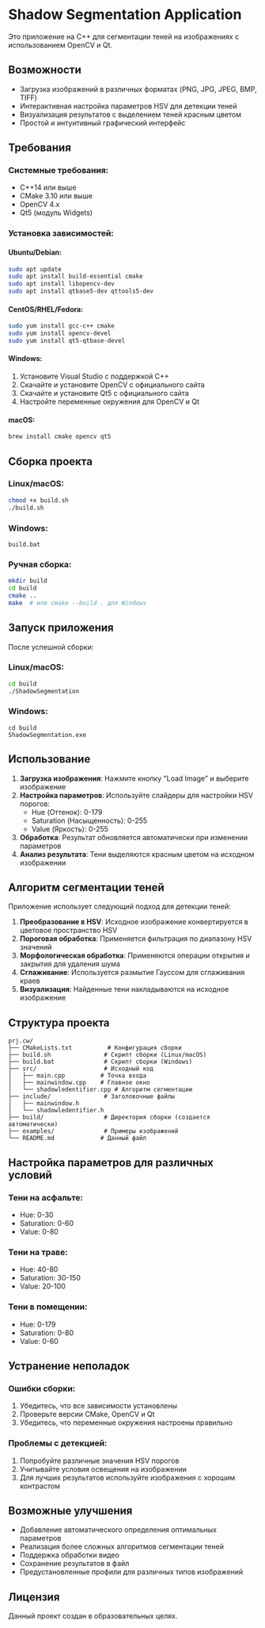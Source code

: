 # Shadow Segmentation Application

Это приложение на C++ для сегментации теней на изображениях с использованием OpenCV и Qt.

## Возможности

- Загрузка изображений в различных форматах (PNG, JPG, JPEG, BMP, TIFF)
- Интерактивная настройка параметров HSV для детекции теней
- Визуализация результатов с выделением теней красным цветом
- Простой и интуитивный графический интерфейс

## Требования

### Системные требования:
- C++14 или выше
- CMake 3.10 или выше
- OpenCV 4.x
- Qt5 (модуль Widgets)

### Установка зависимостей:

#### Ubuntu/Debian:
```bash
sudo apt update
sudo apt install build-essential cmake
sudo apt install libopencv-dev
sudo apt install qtbase5-dev qttools5-dev
```

#### CentOS/RHEL/Fedora:
```bash
sudo yum install gcc-c++ cmake
sudo yum install opencv-devel
sudo yum install qt5-qtbase-devel
```

#### Windows:
1. Установите Visual Studio с поддержкой C++
2. Скачайте и установите OpenCV с официального сайта
3. Скачайте и установите Qt5 с официального сайта
4. Настройте переменные окружения для OpenCV и Qt

#### macOS:
```bash
brew install cmake opencv qt5
```

## Сборка проекта

### Linux/macOS:
```bash
chmod +x build.sh
./build.sh
```

### Windows:
```batch
build.bat
```

### Ручная сборка:
```bash
mkdir build
cd build
cmake ..
make  # или cmake --build . для Windows
```

## Запуск приложения

После успешной сборки:

### Linux/macOS:
```bash
cd build
./ShadowSegmentation
```

### Windows:
```batch
cd build
ShadowSegmentation.exe
```

## Использование

1. **Загрузка изображения**: Нажмите кнопку "Load Image" и выберите изображение
2. **Настройка параметров**: Используйте слайдеры для настройки HSV порогов:
   - Hue (Оттенок): 0-179
   - Saturation (Насыщенность): 0-255  
   - Value (Яркость): 0-255
3. **Обработка**: Результат обновляется автоматически при изменении параметров
4. **Анализ результата**: Тени выделяются красным цветом на исходном изображении

## Алгоритм сегментации теней

Приложение использует следующий подход для детекции теней:

1. **Преобразование в HSV**: Исходное изображение конвертируется в цветовое пространство HSV
2. **Пороговая обработка**: Применяется фильтрация по диапазону HSV значений
3. **Морфологическая обработка**: Применяются операции открытия и закрытия для удаления шума
4. **Сглаживание**: Используется размытие Гауссом для сглаживания краев
5. **Визуализация**: Найденные тени накладываются на исходное изображение

## Структура проекта

```
prj.cw/
├── CMakeLists.txt          # Конфигурация сборки
├── build.sh               # Скрипт сборки (Linux/macOS)
├── build.bat              # Скрипт сборки (Windows)
├── src/                   # Исходный код
│   ├── main.cpp          # Точка входа
│   ├── mainwindow.cpp    # Главное окно
│   └── shadowledentifier.cpp # Алгоритм сегментации
├── include/               # Заголовочные файлы
│   ├── mainwindow.h
│   └── shadowledentifier.h
├── build/                 # Директория сборки (создается автоматически)
├── examples/              # Примеры изображений
└── README.md             # Данный файл
```

## Настройка параметров для различных условий

### Тени на асфальте:
- Hue: 0-30
- Saturation: 0-60
- Value: 0-80

### Тени на траве:
- Hue: 40-80
- Saturation: 30-150
- Value: 20-100

### Тени в помещении:
- Hue: 0-179
- Saturation: 0-80
- Value: 0-60

## Устранение неполадок

### Ошибки сборки:
1. Убедитесь, что все зависимости установлены
2. Проверьте версии CMake, OpenCV и Qt
3. Убедитесь, что переменные окружения настроены правильно

### Проблемы с детекцией:
1. Попробуйте различные значения HSV порогов
2. Учитывайте условия освещения на изображении
3. Для лучших результатов используйте изображения с хорошим контрастом

## Возможные улучшения

- Добавление автоматического определения оптимальных параметров
- Реализация более сложных алгоритмов сегментации теней
- Поддержка обработки видео
- Сохранение результатов в файл
- Предустановленные профили для различных типов изображений

## Лицензия

Данный проект создан в образовательных целях.
